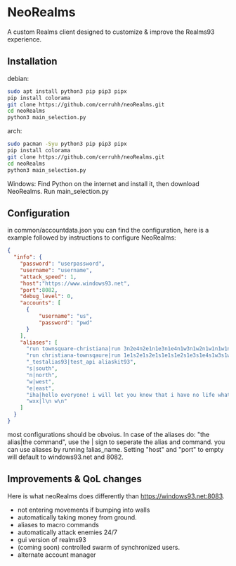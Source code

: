 
# NeoRealms
A custom Realms client designed to customize & improve the Realms93 experience.



## Installation

debian:
```bash
sudo apt install python3 pip pip3 pipx
pip install colorama
git clone https://github.com/cerruhh/neoRealms.git
cd neoRealms
python3 main_selection.py
```

arch:

```bash
sudo pacman -Syu python3 pip pip3 pipx
pip install colorama
git clone https://github.com/cerruhh/neoRealms.git
cd neoRealms
python3 main_selection.py
```

Windows: Find Python on the internet and install it, then download NeoRealms. Run main_selection.py


## Configuration
in common/accountdata.json you can find the configuration, here is a example followed by instructions to configure NeoRealms:

```json
{
  "info": {
    "password": "userpassword",
    "username": "username",
    "attack_speed": 1,
    "host":"https://www.windows93.net",
    "port":8082,
    "debug_level": 0,
    "accounts": [
      {
          "username": "us",
          "password": "pwd"  
      }
    ],
    "aliases": [
      "run townsquare-christiana|run 3n2e4n2e1n1e3n1e4n1w3n1w2n1w1n1w1n2w1n2w1n1w",
      "run christiana-townsqaure|run 1e1s2e1s2e1s1e1s1e2s1e3s1e4s1w3s1w1s2w4s2w3s",
      "_testalias93|test_api aliaskit93",
      "s|south",
      "n|north",
      "w|west",
      "e|east",
      "iha|hello everyone! i will let you know that i have no life whatsoever!",
      "wxx|l\n w\n"
    ]
  }
}

```

most configurations should be obvoius. In case of the aliases do: "the alias|the command", use the | sign to seperate the alias and command. you can use aliases by running !alias_name. Setting "host" and "port" to empty will default to windows93.net and 8082.


## Improvements & QoL changes
Here is what neoRealms does differently than https://windows93.net:8083.


- not entering movements if bumping into walls
- automatically taking money from ground.
- aliases to macro commands
- automatically attack enemies 24/7
- gui version of realms93
- (coming soon) controlled swarm of synchronized users.
- alternate account manager